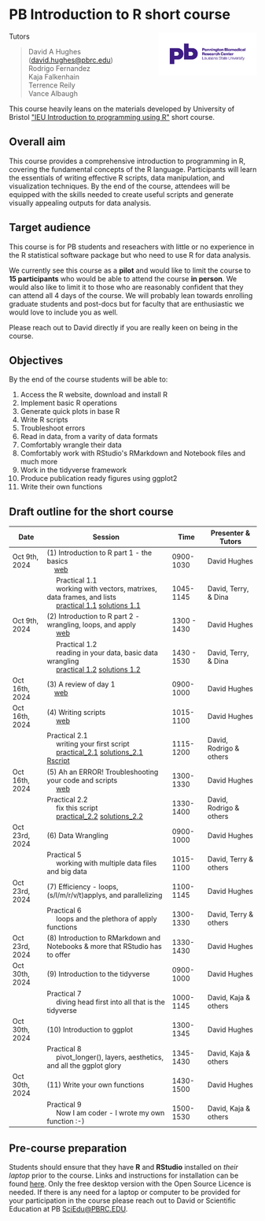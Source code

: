 # PB Introduction to R short course

<img src="images/PBRC_purple.png" alt="PB logo" width="200" style="float: right;"/>

Tutors

> David A Hughes (<david.hughes@pbrc.edu>)<br>
> Rodrigo Fernandez<br>
> Kaja Falkenhain<br>
> Terrence Reily<br>
> Vance Albaugh<br>

This course heavily leans on the materials developed by University of Bristol ["IEU Introduction to programming using R"](https://github.com/MRCIEU/introduction-to-r/tree/main) short course. 

## Overall aim

This course provides a comprehensive introduction to programming in R, covering the fundamental concepts of the R language. Participants will learn the essentials of writing effective R scripts, data manipulation, and visualization techniques. By the end of the course, attendees will be equipped with the skills needed to create useful scripts and generate visually appealing outputs for data analysis.

## Target audience
This course is for PB students and reseachers with little or no experience in the R statistical software package but who need to use R for data analysis. 

We currently see this course as a **pilot** and would like to limit the course to **15 participants** who would be able to attend the course **in person**. We would also like to limit it to those who are reasonably confident that they can attend all 4 days of the course. We will probably lean towards enrolling graduate students and post-docs but for faculty that are enthusiastic we would love to include you as well. 

Please reach out to David directly if you are really keen on being in the course. 

## Objectives
By the end of the course students will be able to:

1.	Access the R website, download and install R
2.	Implement basic R operations
3. Generate quick plots in base R
4. Write R scripts
5. Troubleshoot errors
6. Read in data, from a varity of data formats
7. Comfortably wrangle their data
8. Comfortably work with RStudio's RMarkdown and Notebook files and much more
9. Work in the tidyverse framework
10. Produce publication ready figures using ggplot2
11. Write their own functions


## Draft outline for the short course
	
|Date|Session |Time | Presenter & Tutors|
|--------|--------|-------|-------|
| Oct 9th, 2024 | (1) Introduction to R part 1 -  the basics <br> &nbsp;&nbsp;&nbsp;&nbsp;[web](https://hughesevoanth.github.io/intro_to_r/day1/intro_part1.html)| 0900-1030 | David Hughes |
| | &nbsp;&nbsp;&nbsp;&nbsp; Practical 1.1  <br> &nbsp;&nbsp;&nbsp;&nbsp; working with vectors, matrixes, data frames, and lists <br> &nbsp;&nbsp;&nbsp;&nbsp; [practical 1.1](https://hughesevoanth.github.io/intro_to_r/day1/practical_1.1.html) [solutions 1.1](https://hughesevoanth.github.io/intro_to_r/day1/solutions_1.1.html)| 1045-1145 | David, Terry, & Dina|
|Oct 9th, 2024| (2) Introduction to R part 2  - wrangling, loops, and apply <br> &nbsp;&nbsp;&nbsp;&nbsp; [web](https://hughesevoanth.github.io/intro_to_r/day1/intro_part2.html) | 1300 - 1430 | David Hughes|
||&nbsp;&nbsp;&nbsp;&nbsp; Practical 1.2  <br> &nbsp;&nbsp;&nbsp;&nbsp; reading in your data, basic data wrangling <br> &nbsp;&nbsp;&nbsp;&nbsp; [practical 1.2](https://hughesevoanth.github.io/intro_to_r/day1/practical_1.2.html) [solutions 1.2](https://hughesevoanth.github.io/intro_to_r/day1/solutions_1.2.html)| 1430 - 1530 | David, Terry, & Dina|
|Oct 16th, 2024| (3) A review of day 1 <br> &nbsp;&nbsp;&nbsp;&nbsp;[web](https://hughesevoanth.github.io/intro_to_r/day2/01_a_review_of_day1.html)  | 0900-1000|David Hughes|
|Oct 16th, 2024| (4) Writing scripts <br> &nbsp;&nbsp;&nbsp;&nbsp; [web](https://hughesevoanth.github.io/intro_to_r/day2/02_writing_scripts.html) |1015-1100| David Hughes|
||Practical 2.1 <br> &nbsp;&nbsp;&nbsp;&nbsp; writing your first script <br> &nbsp;&nbsp;&nbsp;&nbsp; [practical_2.1](https://hughesevoanth.github.io/intro_to_r/day2/03_practical_2.1.html) [solutions_2.1](https://hughesevoanth.github.io/intro_to_r/day2/04_solutions_2.1.html) [Rscript](https://github.com/hughesevoanth/intro_to_r/blob/main/day2/04_solutions_2.1.R)|1115-1200| David, Rodrigo & others|
|Oct 16th, 2024| (5) Ah an ERROR! Troubleshooting your code and scripts <br> &nbsp;&nbsp;&nbsp;&nbsp; [web](https://hughesevoanth.github.io/intro_to_r/day2/05_troubleshooting_errors.html)| 1300-1330 |David Hughes|
||Practical 2.2 <br> &nbsp;&nbsp;&nbsp;&nbsp; fix this script <br> &nbsp;&nbsp;&nbsp;&nbsp; [practical_2.2](https://github.com/hughesevoanth/intro_to_r/blob/main/day2/06_practical_2.2.R) [solutions_2.2](https://github.com/hughesevoanth/intro_to_r/blob/main/day2/07_solutions_2.2.R)  |1330-1400| David, Rodrigo & others|
|Oct 23rd, 2024| (6) Data Wrangling  |0900-1000| David Hughes|
||Practical 5 <br> &nbsp;&nbsp;&nbsp;&nbsp; working with multiple data files and big data|1015-1100| David, Terry & others|
|Oct 23rd, 2024| (7) Efficiency - loops, (s/l/m/r/v/t)applys, and parallelizing|1100-1145| David Hughes|
||Practical 6 <br> &nbsp;&nbsp;&nbsp;&nbsp; loops and the plethora of apply functions|1300-1330| David, Terry & others|
|Oct 23rd, 2024| (8) Introduction to RMarkdown and Notebooks & more that RStudio has to offer |1330-1430| David Hughes|
|Oct 30th, 2024| (9) Introduction to the tidyverse |0900-1000| David Hughes|
||Practical 7 <br> &nbsp;&nbsp;&nbsp;&nbsp; diving head first into all that is the tidyverse |1000-1145| David, Kaja & others|
|Oct 30th, 2024| (10) Introduction to ggplot |1300-1345| David Hughes|
||Practical 8 <br> &nbsp;&nbsp;&nbsp;&nbsp; pivot_longer(), layers, aesthetics, and all the ggplot glory |1345-1430| David, Kaja & others|
|Oct 30th, 2024| (11) Write your own functions |1430-1500| David Hughes|
||Practical 9 <br> &nbsp;&nbsp;&nbsp;&nbsp; Now I am coder - I wrote my own function :-) |1500-1530| David, Kaja & others|

## Pre-course preparation 

Students should ensure that they have **R** and **RStudio** installed on *their laptop* prior to the course.  Links and instructions for installation can be found [here](https://www.rstudio.com/products/rstudio/download/#download). Only the free desktop version with the Open Source Licence is needed. If there is any need for a laptop or computer to be provided for your participation in the course please reach out to David or Scientific Education at PB <SciEdu@PBRC.EDU>.


